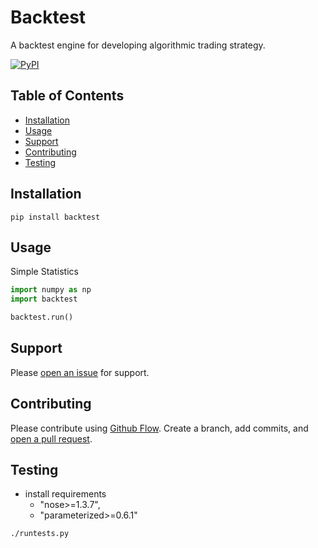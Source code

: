 # Backtest
A backtest engine for developing algorithmic trading strategy.

[![PyPI](https://img.shields.io/pypi/v/backtest?color=%234ec726&style=flat-square)](https://pypi.org/project/backtest/)


## Table of Contents

- [Installation](#installation)
- [Usage](#usage)
- [Support](#support)
- [Contributing](#contributing)
- [Testing](#testing)

## Installation
```
pip install backtest
```

## Usage

Simple Statistics
```python
import numpy as np
import backtest 

backtest.run()

```

## Support

Please [open an issue](https://github.com/yoonbae81/backtest/issues/new) for support.

## Contributing

Please contribute using [Github Flow](https://guides.github.com/introduction/flow/). Create a branch, add commits, and [open a pull request](https://github.com/yoonbae/backtest/compare/).

## Testing
- install requirements
  - "nose>=1.3.7",
  - "parameterized>=0.6.1"

```
./runtests.py
```
